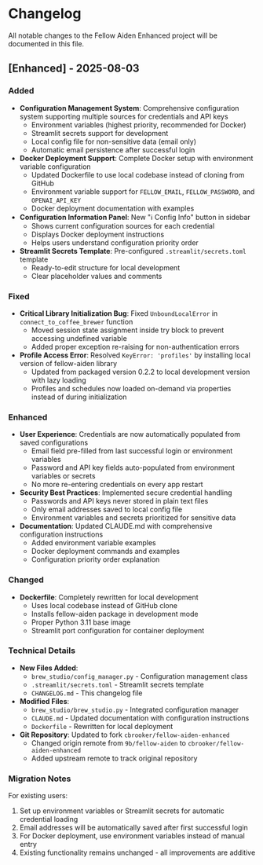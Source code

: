 # Changelog

All notable changes to the Fellow Aiden Enhanced project will be documented in this file.

## [Enhanced] - 2025-08-03

### Added
- **Configuration Management System**: Comprehensive configuration system supporting multiple sources for credentials and API keys
  - Environment variables (highest priority, recommended for Docker)
  - Streamlit secrets support for development
  - Local config file for non-sensitive data (email only)
  - Automatic email persistence after successful login
- **Docker Deployment Support**: Complete Docker setup with environment variable configuration
  - Updated Dockerfile to use local codebase instead of cloning from GitHub
  - Environment variable support for `FELLOW_EMAIL`, `FELLOW_PASSWORD`, and `OPENAI_API_KEY`
  - Docker deployment documentation with examples
- **Configuration Information Panel**: New "ℹ️ Config Info" button in sidebar
  - Shows current configuration sources for each credential
  - Displays Docker deployment instructions
  - Helps users understand configuration priority order
- **Streamlit Secrets Template**: Pre-configured `.streamlit/secrets.toml` template
  - Ready-to-edit structure for local development
  - Clear placeholder values and comments

### Fixed
- **Critical Library Initialization Bug**: Fixed `UnboundLocalError` in `connect_to_coffee_brewer` function
  - Moved session state assignment inside try block to prevent accessing undefined variable
  - Added proper exception re-raising for non-authentication errors
- **Profile Access Error**: Resolved `KeyError: 'profiles'` by installing local version of fellow-aiden library
  - Updated from packaged version 0.2.2 to local development version with lazy loading
  - Profiles and schedules now loaded on-demand via properties instead of during initialization

### Enhanced
- **User Experience**: Credentials are now automatically populated from saved configurations
  - Email field pre-filled from last successful login or environment variables
  - Password and API key fields auto-populated from environment variables or secrets
  - No more re-entering credentials on every app restart
- **Security Best Practices**: Implemented secure credential handling
  - Passwords and API keys never stored in plain text files
  - Only email addresses saved to local config file
  - Environment variables and secrets prioritized for sensitive data
- **Documentation**: Updated CLAUDE.md with comprehensive configuration instructions
  - Added environment variable examples
  - Docker deployment commands and examples
  - Configuration priority order explanation

### Changed
- **Dockerfile**: Completely rewritten for local development
  - Uses local codebase instead of GitHub clone
  - Installs fellow-aiden package in development mode
  - Proper Python 3.11 base image
  - Streamlit port configuration for container deployment

### Technical Details
- **New Files Added**:
  - `brew_studio/config_manager.py` - Configuration management class
  - `.streamlit/secrets.toml` - Streamlit secrets template
  - `CHANGELOG.md` - This changelog file
- **Modified Files**:
  - `brew_studio/brew_studio.py` - Integrated configuration manager
  - `CLAUDE.md` - Updated documentation with configuration instructions
  - `Dockerfile` - Rewritten for local deployment
- **Git Repository**: Updated to fork `cbrooker/fellow-aiden-enhanced`
  - Changed origin remote from `9b/fellow-aiden` to `cbrooker/fellow-aiden-enhanced`
  - Added upstream remote to track original repository

### Migration Notes
For existing users:
1. Set up environment variables or Streamlit secrets for automatic credential loading
2. Email addresses will be automatically saved after first successful login
3. For Docker deployment, use environment variables instead of manual entry
4. Existing functionality remains unchanged - all improvements are additive